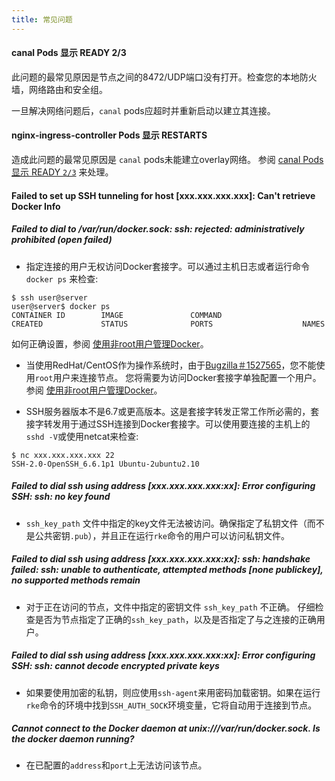 ```yaml
---
title: 常见问题
---
```


#### canal Pods 显示 READY 2/3

此问题的最常见原因是节点之间的8472/UDP端口没有打开。检查您的本地防火墙，网络路由和安全组。

一旦解决网络问题后，`canal` pods应超时并重新启动以建立其连接。

#### nginx-ingress-controller Pods 显示 RESTARTS

造成此问题的最常见原因是 `canal` pods未能建立overlay网络。 参阅 [canal Pods 显示 READY `2/3`](#canal-pods-show-ready-2-3) 来处理。

#### Failed to set up SSH tunneling for host [xxx.xxx.xxx.xxx]: Can't retrieve Docker Info

##### Failed to dial to /var/run/docker.sock: ssh: rejected: administratively prohibited (open failed)

- 指定连接的用户无权访问Docker套接字。可以通过主机日志或者运行命令 `docker ps` 来检查:

```
$ ssh user@server
user@server$ docker ps
CONTAINER ID        IMAGE               COMMAND                  CREATED             STATUS              PORTS                    NAMES
```

如何正确设置，参阅 [使用非root用户管理Docker](https://docs.docker.com/install/linux/linux-postinstall/#manage-docker-as-a-non-root-user)。

- 当使用RedHat/CentOS作为操作系统时，由于[Bugzilla＃1527565](https://bugzilla.redhat.com/show_bug.cgi?id=1527565)，您不能使用`root`用户来连接节点。 您将需要为访问Docker套接字单独配置一个用户。 参阅 [使用非root用户管理Docker](https://docs.docker.com/install/linux/linux-postinstall/#manage-docker-as-a-non-root-user)。

- SSH服务器版本不是6.7或更高版本。这是套接字转发正常工作所必需的，套接字转发用于通过SSH连接到Docker套接字。可以使用要连接的主机上的`sshd -V`或使用netcat来检查:

```
$ nc xxx.xxx.xxx.xxx 22
SSH-2.0-OpenSSH_6.6.1p1 Ubuntu-2ubuntu2.10
```

##### Failed to dial ssh using address [xxx.xxx.xxx.xxx:xx]: Error configuring SSH: ssh: no key found

- `ssh_key_path` 文件中指定的key文件无法被访问。确保指定了私钥文件（而不是公共密钥`.pub`），并且正在运行`rke`命令的用户可以访问私钥文件。

##### Failed to dial ssh using address [xxx.xxx.xxx.xxx:xx]: ssh: handshake failed: ssh: unable to authenticate, attempted methods [none publickey], no supported methods remain

- 对于正在访问的节点，文件中指定的密钥文件 `ssh_key_path` 不正确。 仔细检查是否为节点指定了正确的`ssh_key_path`，以及是否指定了与之连接的正确用户。

##### Failed to dial ssh using address [xxx.xxx.xxx.xxx:xx]: Error configuring SSH: ssh: cannot decode encrypted private keys

- 如果要使用加密的私钥，则应使用`ssh-agent`来用密码加载密钥。如果在运行`rke`命令的环境中找到`SSH_AUTH_SOCK`环境变量，它将自动用于连接到节点。

##### Cannot connect to the Docker daemon at unix:///var/run/docker.sock. Is the docker daemon running?

- 在已配置的`address`和`port`上无法访问该节点。
